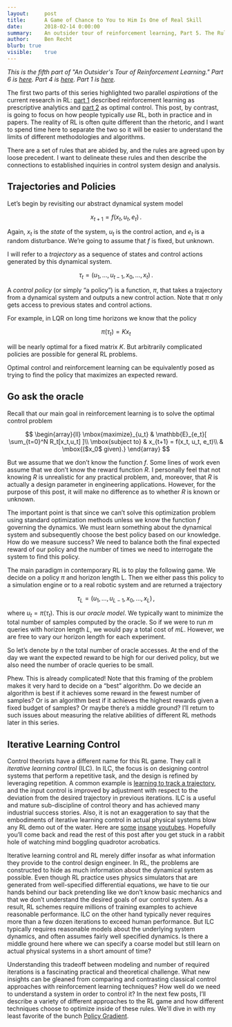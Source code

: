 ```yaml
---
layout:     post
title:      A Game of Chance to You to Him Is One of Real Skill
date:       2018-02-14 0:00:00
summary:    An outsider tour of reinforcement learning, Part 5. The Rules of the RL Game.
author:     Ben Recht
blurb: true
visible:    true
---
```


*This is the fifth part of "An Outsider's Tour of Reinforcement Learning."  Part 6 is [here](http://www.argmin.net/2018/02/20/reinforce/). Part 4 is [here](http://www.argmin.net/2018/02/08/lqr/). Part 1 is [here](http://www.argmin.net/2018/01/29/taxonomy/).*


The first two parts of this series highlighted two parallel _aspirations_ of the current research in RL: [part 1](http://www.argmin.net/2018/01/29/taxonomy/) described reinforcement learning as prescriptive analytics and [part 2](http://www.argmin.net/2018/02/01/control-tour/) as optimal control. This post, by contrast, is going to focus on how people typically _use_ RL, both in practice and in papers. The reality of RL is often quite different than the rhetoric, and I want to spend time here to separate the two so it will be easier to understand the limits of different methodologies and algorithms.

There are a set of rules that are abided by, and the rules are agreed upon by loose precedent. I want to delineate these rules and then describe the connections to established inquiries in control system design and analysis.

## Trajectories and Policies

Let’s begin by revisiting our abstract dynamical system model

$$
    x_{t+1} = f( x_t, u_t, e_t)\,.
$$

Again, $x_t$ is the _state_ of the system, $u_t$ is the control action, and $e_t$ is a random disturbance. We’re going to assume that $f$ is fixed, but unknown.

I will refer to a _trajectory_ as a sequence of states and control actions generated by this dynamical system.

$$
\tau_t = (u_1,…,u_{t-1},x_0,…,x_t) \,.
$$

A _control policy_ (or simply “a policy”) is a function, $\pi$, that takes a trajectory from a dynamical system and outputs a new control action.  Note that $\pi$ only gets access to previous states and control actions.

For example, in LQR on long time horizons we know that the policy

$$
\pi(\tau_t) = K x_t
$$

will be nearly optimal for a fixed matrix $K$.  But arbitrarily complicated policies are possible for general RL problems.

Optimal control and reinforcement learning can be equivalently posed as trying to find the policy that maximizes an expected reward.

## Go ask the oracle

Recall that our main goal in reinforcement learning is to solve the optimal control problem

$$
\begin{array}{ll}
\mbox{maximize}_{u_t} & \mathbb{E}_{e_t}[ \sum_{t=0}^N R_t[x_t,u_t] ]\\
\mbox{subject to} &    x_{t+1} = f(x_t, u_t, e_t)\\
& \mbox{($x_0$ given).}
\end{array}
$$

But we assume that we don’t know the function $f$.  Some lines of work even assume that we don’t know the reward function $R$.  I personally feel that not knowing $R$ is unrealistic for any practical problem, and, moreover, that $R$ is actually a design parameter in engineering applications. However, for the purpose of this post, it will make no difference as to whether $R$ is known or unknown.

The important point is that since we can’t solve this optimization problem using standard optimization methods unless we know the function $f$ governing the dynamics. We must learn something about the dynamical system and subsequently choose the best policy based on our knowledge. How do we measure success? We need to balance both the final expected reward of our policy and the number of times we need to interrogate the system to find this policy.

The main paradigm in contemporary RL is to play the following game. We decide on a policy $\pi$ and horizon length L. Then we either pass this policy to a simulation engine or to a real robotic system and are returned a trajectory

$$
\tau_L = (u_1,…,u_{L-1},x_0,…,x_L)\,,
$$

where $u_t = \pi(\tau_t)$. This is our _oracle model_. We typically want to minimize the total number of samples computed by the oracle. So if we were to run $m$ queries with horizon length $L$, we would pay a total cost of $mL$.  However, we are free to vary our horizon length for each experiment.

So let’s denote by $n$ the total number of oracle accesses. At the end of the day we want the expected reward to be high for our derived policy, but we also need the number of oracle queries to be small.

Phew. This is already complicated! Note that this framing of the problem makes it very hard to decide on a “best” algorithm. Do we decide an algorithm is best if it achieves some reward in the fewest number of samples?  Or is an algorithm best if it achieves the highest rewards given a fixed budget of samples? Or maybe there’s a middle ground?  I’ll return to such issues about measuring the relative abilities of different RL methods later in this series.

## Iterative Learning Control

Control theorists have a different name for this RL game. They call it _iterative learning control_ (ILC).  In ILC, the focus is on designing control systems that perform a repetitive task, and the design is refined by leveraging repetition. A common example is [learning to track a trajectory](http://www.dynsyslab.org/wp-content/papercite-data/pdf/schoellig-ecc09.pdf), and the input control is improved by adjustment with respect to the deviation from the desired trajectory in previous iterations. ILC is a useful and mature sub-discipline of control theory and has achieved many industrial success stories. Also, it is not an exaggeration to say that the embodiments of iterative learning control in actual physical systems blow any RL demo out of the water.  Here are [some](https://www.youtube.com/watch?v=4kHDv9senpE) [insane](https://youtu.be/goVuP5TJIUU)  [youtubes](https://www.youtube.com/watch?v=IZTP7h5cfqg). Hopefully you’ll come back and read the rest of this post after you get stuck in a rabbit hole of watching mind boggling quadrotor acrobatics.

Iterative learning control and RL merely differ insofar as what information they provide to the control design engineer. In RL, the problems are constructed to hide as much information about the dynamical system as possible. Even though RL practice uses physics simulators that are generated from well-specified differential equations, we have to tie our hands behind our back pretending like we don’t know basic mechanics and that we don’t understand the desired goals of our control system. As a result, RL schemes require millions of training examples to achieve reasonable performance. ILC on the other hand typically never requires more than a few dozen iterations to exceed human performance. But ILC typically requires reasonable models about the underlying system dynamics, and often assumes fairly well specified dynamics. Is there a middle ground here where we can specify a coarse model but still learn on actual physical systems in a short amount of time?

Understanding this tradeoff between modeling and number of required iterations is a fascinating practical and theoretical challenge. What new insights can be gleaned from comparing and contrasting classical control approaches with reinforcement learning techniques? How well do we need to understand a system in order to control it? In the next few posts, I’ll describe a variety of different approaches to the RL game and how different techniques choose to optimize inside of these rules. We'll dive in with my least favorite of the bunch [Policy Gradient](http://www.argmin.net/2018/02/20/reinforce/).
